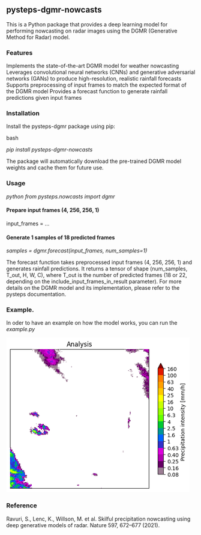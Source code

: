 ## **pysteps-dgmr-nowcasts**

This is a Python package that provides a deep learning model for performing nowcasting on radar images using the DGMR (Generative Method for Radar) model.

### Features

Implements the state-of-the-art DGMR model for weather nowcasting
Leverages convolutional neural networks (CNNs) and generative adversarial networks (GANs) to produce high-resolution, realistic rainfall forecasts
Supports preprocessing of input frames to match the expected format of the DGMR model
Provides a forecast function to generate rainfall predictions given input frames

### Installation

Install the pysteps-dgmr package using pip:

bash

_pip install pysteps-dgmr-nowcasts_

The package will automatically download the pre-trained DGMR model weights and cache them for future use.

### Usage

_python_
_from pysteps.nowcasts import dgmr_

#### Prepare input frames (4, 256, 256, 1)
input_frames = ...

#### Generate 1 samples of 18 predicted frames
_samples = dgmr.forecast(input_frames, num_samples=1)_

The forecast function takes preprocessed input frames (4, 256, 256, 1) and generates rainfall predictions. It returns a tensor of shape (num_samples, T_out, H, W, C), where T_out is the number of predicted frames (18 or 22, depending on the include_input_frames_in_result parameter).
For more details on the DGMR model and its implementation, please refer to the pysteps documentation.

### Example.
In oder to have an example on how the model works, you can run the _example.py_

<img src="observation_vs_forecast.gif"/>

### Reference

Ravuri, S., Lenc, K., Willson, M. et al. Skilful precipitation nowcasting using deep generative models of radar. Nature 597, 672–677 (2021).
